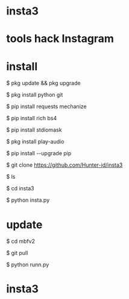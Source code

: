 # insta3
# tools hack Instagram 

# install

$ pkg update && pkg upgrade

$ pkg install python git

$ pip install requests mechanize

$ pip install rich bs4

$ pip install stdiomask

$ pkg install play-audio

$ pip install --upgrade pip

$ git clone https://github.com/Hunter-id/insta3

$ ls

$ cd insta3

$ python insta.py

# update

$ cd mbfv2

$ git pull

$ python runn.py
# insta3

